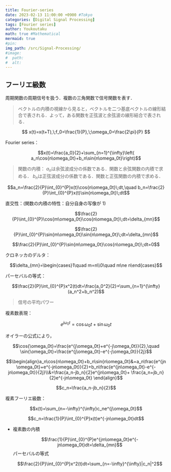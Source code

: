 ```yaml
---
title: Fourier-series
date: 2023-02-13 11:00:00 +0900 #Tokyo
categories: [Digital Signal Processing]
tags: [Fourier series]
author: Youkoutaku
math: true #Mathematical
mermaid: true
#pin:
img_path: /src/Signal-Processing/
#image:
#  path:
#  alt:
---
```


## フーリエ級数

周期関数の周期信号を扱う．複数の三角関数で信号関数を表す．

> ベクトルの内積の視線から見ると，ベクトルを二つ基底ベクトルの線形結合で表される．よって，ある関数を正弦波と余弦波の線形結合で表される．

$$
x(t)=x(t+T),\;f_0=\frac{1}{P},\;\omega_0=\frac{2\pi}{P}
$$

Fourier series：

$$x(t)=\frac{a_0}{2}+\sum_{n=1}^{\infty}\left( a_n\cos{n\omega_0t}+b_n\sin{n\omega_0t}\right)$$

> 関数の内積：
> $a_n$は余弦波成分の係数である．関数と余弦関数の内積で求める．
> $b_n$は正弦波成分の係数である．関数と正弦関数の内積で求める．

$$a_n=\frac{2}{P}\int_{0}^{P}x(t)\cos{n\omega_0t}\;dt,\quad b_n=\frac{2}{P}\int_{0}^{P}x(t)\sin{n\omega_0t}\;dt$$

直交性：(関数の内積の特性：自分自身の写像が 1)

$$\frac{2}{P}\int_{0}^{P}\cos{m\omega_0t}\cos{n\omega_0t}\;dt=\delta_{mn}$$

$$\frac{2}{P}\int_{0}^{P}\sin{m\omega_0t}\sin{n\omega_0t}\;dt=\delta_{mn}$$

$$\frac{2}{P}\int_{0}^{P}\sin{m\omega_0t}\cos{n\omega_0t}\;dt=0$$

クロネッカのデルタ：

$$\delta_{mn}=\begin{cases}1\quad m=n\\0\quad m\ne n\end{cases}$$

パーセバルの等式：

$$\frac{2}{P}\int_{0}^{P}x^2(t)dt=\frac{a_0^2}{2}+\sum_{n=1}^{\infty}(a_n^2+b_n^2)$$

> 信号の平均パワー

複素数表現：

$$e^{j\omega_0t}=\cos{\omega_0t}+\sin{\omega_0t}$$

オイラーの公式により，

$$\cos{\omega_0t}=\frac{e^{j\omega_0t}+e^{-j\omega_0t}}{2},\quad \sin{\omega_0t}=\frac{e^{j\omega_0t}-e^{-j\omega_0t}}{2j}$$

$$\begin{align}a_n\cos{n\omega_0t}+b_n\sin{n\omega_0t}&=a_n\frac{e^{jn\omega_0t}+e^{-jn\omega_0t}}{2}+b_n\frac{e^{jn\omega_0t}-e^{-jn\omega_0t}}{2j}\\&=\frac{a_n-jb_n}{2}e^{jn\omega_0t}+ \frac{a_n+jb_n}{2}e^{-jn\omega_0t} \end{align}$$

$$c_n=\frac{a_n-jb_n}{2}$$

複素フーリエ級数：

$$x(t)=\sum_{n=-\infty}^{\infty}c_ne^{j\omega_0t}$$

$$c_n=\frac{1}{P}\int_{0}^{P}x(t)e^{-jn\omega_0t}dt$$

- 複素数の内積

  $$\frac{1}{P}\int_{0}^{P}e^{jm\omega_0t}e^{-jn\omega_0t}dt=\delta_{mn}$$
  パーセバルの等式

  $$\frac{2}{P}\int_{0}^{P}x^2(t)dt=\sum_{n=-\infty}^{\infty}|c_n|^2$$
